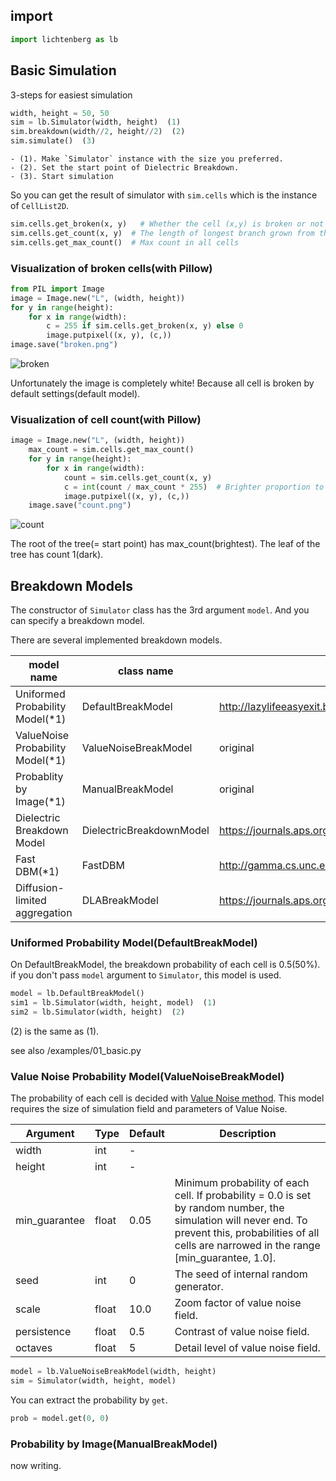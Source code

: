 
## import

```python
import lichtenberg as lb
```

## Basic Simulation

3-steps for easiest simulation

```python
width, height = 50, 50
sim = lb.Simulator(width, height)  (1)
sim.breakdown(width//2, height//2)  (2)
sim.simulate()  (3)
```

    - (1). Make `Simulator` instance with the size you preferred.
    - (2). Set the start point of Dielectric Breakdown.
    - (3). Start simulation

So you can get the result of simulator with `sim.cells` which is the instance of `CellList2D`.

```python
sim.cells.get_broken(x, y)   # Whether the cell (x,y) is broken or not
sim.cells.get_count(x, y)  # The length of longest branch grown from the cell (x, y)
sim.cells.get_max_count()  # Max count in all cells
```

### Visualization of broken cells(with Pillow)

```python
from PIL import Image
image = Image.new("L", (width, height))
for y in range(height):
    for x in range(width):
        c = 255 if sim.cells.get_broken(x, y) else 0
        image.putpixel((x, y), (c,))
image.save("broken.png")
```

![broken](https://user-images.githubusercontent.com/6506891/88887272-0977aa80-d277-11ea-8e5a-972ba896375c.png)

Unfortunately the image is completely white! Because all cell is broken by default settings(default model).

### Visualization of cell count(with Pillow)

```python
image = Image.new("L", (width, height))
    max_count = sim.cells.get_max_count()
    for y in range(height):
        for x in range(width):
            count = sim.cells.get_count(x, y)
            c = int(count / max_count * 255)  # Brighter proportion to the count
            image.putpixel((x, y), (c,))
    image.save("count.png")
```

![count](https://user-images.githubusercontent.com/6506891/88887353-35932b80-d277-11ea-8cf5-68f398d2d8aa.png)

The root of the tree(= start point) has max_count(brightest). The leaf of the tree has count 1(dark).


## Breakdown Models

The constructor of `Simulator` class has the 3rd argument `model`. And you can specify a breakdown model.


There are several implemented breakdown models.

|model name|class name|references|
|---|---|---|
|Uniformed Probability Model(*1)|DefaultBreakModel|http://lazylifeeasyexit.blog67.fc2.com/blog-entry-53.html|
|ValueNoise Probability Model(*1)|ValueNoiseBreakModel|original|
|Probablity by Image(*1)|ManualBreakModel|original|
|Dielectric Breakdown Model|DielectricBreakdownModel|https://journals.aps.org/prl/abstract/10.1103/PhysRevLett.52.1033|
|Fast DBM(*1)|FastDBM|http://gamma.cs.unc.edu/FRAC/|
|Diffusion-limited aggregation|DLABreakModel|https://journals.aps.org/prl/abstract/10.1103/PhysRevLett.47.1400|

### Uniformed Probability Model(DefaultBreakModel)

On DefaultBreakModel, the breakdown probability of each cell is 0.5(50%).
if you don't pass `model` argument to `Simulator`, this model is used.

```python
model = lb.DefaultBreakModel()
sim1 = lb.Simulator(width, height, model)  (1)
sim2 = lb.Simulator(width, height)  (2)
```

(2) is the same as (1).

see also /examples/01_basic.py

### Value Noise Probability Model(ValueNoiseBreakModel)

The probability of each cell is decided with [Value Noise method](https://web.archive.org/web/20160530124230/http://freespace.virgin.net/hugo.elias/models/m_perlin.htm).
This model requires the size of simulation field and parameters of Value Noise.

|Argument|Type|Default|Description|
|---|---|---|---|
|width|int|-||
|height|int|-||
|min_guarantee|float|0.05|Minimum probability of each cell. If probability = 0.0 is set by random number, the simulation will never end. To prevent this, probabilities of all cells are narrowed in the range \[min_guarantee, 1.0\].|
|seed|int|0|The seed of internal random generator.|
|scale|float|10.0|Zoom factor of value noise field.|
|persistence|float|0.5|Contrast of value noise field.|
|octaves|float|5|Detail level of value noise field.|


```python
model = lb.ValueNoiseBreakModel(width, height)
sim = Simulator(width, height, model)
```

You can extract the probability by `get`.

```python
prob = model.get(0, 0)
```

### Probability by Image(ManualBreakModel)

now writing.